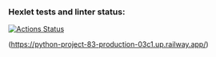 ### Hexlet tests and linter status:
[![Actions Status](https://github.com/ibrg/python-project-83/workflows/hexlet-check/badge.svg)](https://github.com/ibrg/python-project-83/actions)

(https://python-project-83-production-03c1.up.railway.app/)